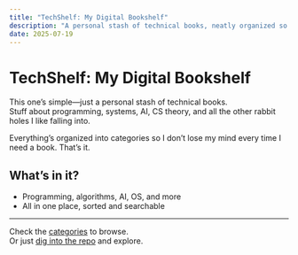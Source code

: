 ```yaml
---
title: "TechShelf: My Digital Bookshelf"
description: "A personal stash of technical books, neatly organized so I don’t go digging every time."
date: 2025-07-19
---
```


# TechShelf: My Digital Bookshelf

This one’s simple—just a personal stash of technical books.  
Stuff about programming, systems, AI, CS theory, and all the other rabbit holes I like falling into.

Everything’s organized into categories so I don’t lose my mind every time I need a book. That’s it.

## What’s in it?

- Programming, algorithms, AI, OS, and more  
- All in one place, sorted and searchable  

---

Check the [categories](https://github.com/m-mdy-m/TechShelf/blob/main/Categories.md) to browse.  
Or just [dig into the repo](https://github.com/m-mdy-m/TechShelf) and explore.

